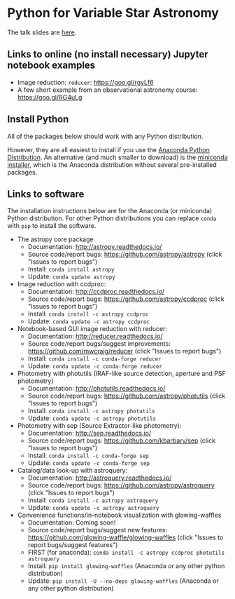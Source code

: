 # Python for Variable Star Astronomy

The talk slides are [here](craig-aavso-fall-2017.pdf).

## Links to online (no install necessary) Jupyter notebook examples

+ Image reduction: `reducer`: https://goo.gl/rgyLf6
+ A few short example from an observational astronomy course: https://goo.gl/RG4uLg

## Install Python

All of the packages below should work with any Python distribution.

However, they are all easiest to install if you use the [Anaconda Python Distribution](https://www.anaconda.com/download/#macos). An alternative (and much smaller to download) is the [miniconda installer](https://conda.io/miniconda.html), which is the Anaconda distribution without several pre-installed packages.

## Links to software

The installation instructions below are for the Anaconda (or miniconda) Python distribution. For other Python distributions you can replace `conda` with `pip` to install the software.

+ The astropy core package
    * Documentation: http://astropy.readthedocs.io/
    * Source code/report bugs: https://github.com/astropy/astropy (click "Issues to report bugs")
    * Install: `conda install astropy`
    * Update: `conda update astropy`
+ Image reduction with ccdproc:
    * Documentation: http://ccdproc.readthedocs.io/
    * Source code/report bugs: https://github.com/astropy/ccdproc (click "Issues to report bugs")
    * Install: `conda install -c astropy ccdproc`
    * Update: `conda update -c astropy ccdproc`
+ Notebook-based GUI image reduction with reducer:
    * Documentation: http://reducer.readthedocs.io/
    * Source code/report bugs/suggest improvements: https://github.com/mwcraig/reducer (click "Issues to report bugs")
    * Install: `conda install -c conda-forge reducer`
    * Update: `conda update -c conda-forge reducer`
+ Photometry with photutils (IRAF-like source detection, aperture and PSF photometry)
    * Documentation: http://photutils.readthedocs.io/
    * Source code/report bugs: https://github.com/astropy/photutils (click "Issues to report bugs")
    * Install: `conda install -c astropy photutils`
    * Update: `conda update -c astropy photutils`
+ Photometry with sep (Source Extractor-like photometry):
    * Documentation: http://sep.readthedocs.io/
    * Source code/report bugs: https://github.com/kbarbary/sep (click "Issues to report bugs")
    * Install: `conda install -c conda-forge sep`
    * Update: `conda update -c conda-forge sep`
+ Catalog/data look-up with astroquery:
    * Documentation: http://astroquery.readthedocs.io/
    * Source code/report bugs: https://github.com/astropy/astroquery (click "Issues to report bugs")
    * Install: `conda install -c astropy astroquery`
    * Update: `conda update -c astropy astroquery`
+ Convenience functions/in-notebook visualization with glowing-waffles
    * Documentation: Coming soon!
    * Source code/report bugs/suggest new features: https://github.com/glowing-waffle/glowing-waffles (click "Issues to report bugs/suggest features")
    * FIRST (for anaconda): `conda install -c astropy ccdproc photutils astroquery`
    * Install: `pip install glowing-waffles` (Anaconda or any other python distribution)
    * Update: `pip install -U --no-deps glowing-waffles` (Anaconda or any other python distribution)
